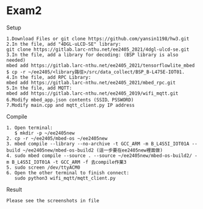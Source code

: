 # Exam2

Setup
  
    1.Download Files or git clone https://github.com/yansin1198/hw3.git
    2.In the file, add "4DGL-uLCD-SE" library: 
    git clone https://gitlab.larc-nthu.net/ee2405_2021/4dgl-ulcd-se.git
    3.In the file, add a library for decoding: (BSP library is also needed)
    mbed add https://gitlab.larc-nthu.net/ee2405_2021/tensorflowlite_mbed
    $ cp -r ~/ee2405/<library路徑>/src/data_collect/BSP_B-L475E-IOT01.
    4.In the file, add RPC Library: 
    mbed add https://gitlab.larc-nthu.net/ee2405_2021/mbed_rpc.git
    5.In the file, add MQTT: 
    mbed add https://gitlab.larc-nthu.net/ee2405_2019/wifi_mqtt.git
    6.Modify mbed_app.json contents (SSID、PSSWORD)
    7.Modify main.cpp and mqtt_client.py IP address
  
Compile

    1. Open terminal:
       $ mkdir -p ~/ee2405new
    2. cp -r ~/ee2405/mbed-os ~/ee2405new
    3. mbed compile --library --no-archive -t GCC_ARM -m B_L4S5I_IOT01A --build ~/ee2405new/mbed-os-build2 (這一步要在ee2405new裡面做)
    4. sudo mbed compile --source . --source ~/ee2405new/mbed-os-build2/ -m B_L4S5I_IOT01A -t GCC_ARM -f 去compile作業3
    5. sudo screen /dev/ttyACM0
    6. Open the other terminal to finish connect:
       sudo python3 wifi_mqtt/mqtt_client.py
     
Result

    Please see the screenshots in file
